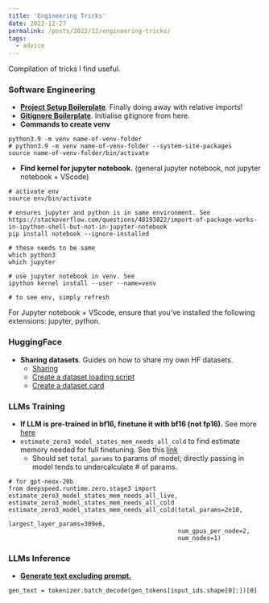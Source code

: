 ```yaml
---
title: 'Engineering Tricks'
date: 2022-12-27
permalink: /posts/2022/12/engineering-tricks/
tags:
  - advice
---
```

Compilation of tricks I find useful.

### Software Engineering
- **[Project Setup Boilerplate](https://goodresearch.dev/setup.html)**. Finally doing away with relative imports!
- **[Gitignore Boilerplate](https://github.com/github/gitignore/blob/main/Python.gitignore)**. Initialise gitignore from here.
- **Commands to create venv**

```
python3.9 -m venv name-of-venv-folder
# python3.9 -m venv name-of-venv-folder --system-site-packages  
source name-of-venv-folder/bin/activate
```

- **Find kernel for jupyter notebook.** (general jupyter notebook, not jupyter notebook + VScode) 

```
# activate env
source env/bin/activate

# ensures jupyter and python is in same environment. See https://stackoverflow.com/questions/48193822/import-of-package-works-in-ipython-shell-but-not-in-jupyter-notebook
pip install notebook --ignore-installed  

# these needs to be same
which python3
which jupyter

# use jupyter notebook in venv. See
ipython kernel install --user --name=venv

# to see env, simply refresh
```

For Jupyter notebook + VScode, ensure that you've installed the following extensions: jupyter, python.

### HuggingFace
- **Sharing datasets**. Guides on how to share my own HF datasets.
  - [Sharing](https://huggingface.co/docs/datasets/share)
  - [Create a dataset loading script](https://huggingface.co/docs/datasets/dataset_script#create-a-dataset-loading-script)
  - [Create a dataset card](https://huggingface.co/docs/datasets/dataset_card) 

### LLMs Training
- **If LLM is pre-trained in bf16, finetune it with bf16 (not fp16).** See more [here](https://huggingface.co/docs/transformers/v4.13.0/en/performance#bf16)
- `estimate_zero3_model_states_mem_needs_all_cold` to find estimate memory needed for full finetuning. See this [link](https://huggingface.co/docs/transformers/main_classes/deepspeed#memory-requirements) 
  - Should set `total_params` to params of model; directly passing in model tends to undercalculate # of params.

```
# for gpt-neox-20b
from deepspeed.runtime.zero.stage3 import estimate_zero3_model_states_mem_needs_all_live, estimate_zero3_model_states_mem_needs_all_cold
estimate_zero3_model_states_mem_needs_all_cold(total_params=2e10,
                                               largest_layer_params=309e6,
                                               num_gpus_per_node=2, 
                                               num_nodes=1)
```

### LLMs Inference
- **[Generate text excluding prompt.](https://github.com/huggingface/transformers/issues/17117)**

```
gen_text = tokenizer.batch_decode(gen_tokens[input_ids.shape[0]:])[0]
```
